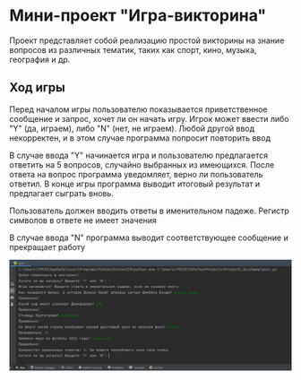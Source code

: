 # Мини-проект "Игра-викторина"

Проект представляет собой реализацию простой викторины на знание вопросов из различных тематик, таких как спорт, кино, музыка, география и др.

## Ход игры

Перед началом игры пользователю показывается приветственное сообщение и запрос, хочет ли он начать игру. Игрок может ввести либо "Y" (да, играем), либо "N" (нет, не играем). Любой другой ввод некорректен, и в этом случае программа попросит повторить ввод

В случае ввода "Y" начинается игра и пользователю предлагается ответить на 5 вопросов, случайно выбранных из имеющихся. После ответа на вопрос программа уведомляет, верно ли пользователь ответил. В конце игры программа выводит итоговый результат и предлагает сыграть вновь.

Пользователь должен вводить ответы в именительном падеже. Регистр символов в ответе не имеет значения

В случае ввода "N" программа выводит соответствующее сообщение и прекращает работу

![Пример работы программы](https://github.com/ViktorUshkov/QuizGame/blob/master/example.JPG "Пример работы программы")

